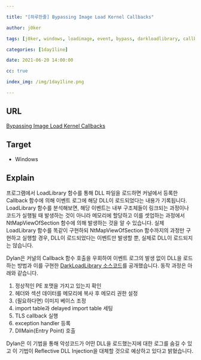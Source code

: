```yaml
---

title: "[하루한줄] Bypassing Image Load Kernel Callbacks"

author: j0ker

tags: [j0ker, windows, loadimage, event, bypass, darkloadlibrary, callback] 

categories: [1day1line] 

date: 2021-06-20 14:00:00 

cc: true

index_img: /img/1day1line.png

---
```


## URL

[Bypassing Image Load Kernel Callbacks](https://www.mdsec.co.uk/2021/06/bypassing-image-load-kernel-callbacks/)



## Target

- Windows



## Explain

프로그램에서 LoadLibrary 함수를 통해 DLL 파일을 로드하면 커널에서 등록한 Callback 함수에 의해 이벤트 로그에 해당 DLL이 로드되었다는 내용가 기록됩니다. LoadLibrary 함수를 분석해보면, 해당 이벤트는 내부 구조체들이 링크되는 과정이나 코드가 실행될 때 발생하는 것이 아니라 메모리에 할당하고 이를 셋업하는 과정에서 NtMapViewOfSection 함수에 의해 발생하는 것을 알 수 있습니다. 실제 LoadLibrary 함수를 똑같이 구현하되 NtMapViewOfSection 함수까지의 과정만 구현하고 실행할 경우, DLL이 로드되었다는 이벤트만 발생할 뿐, 실제로 DLL이 로드되지는 않습니다.

Dylan은 커널의 Callback 함수 호출을 우회하여 이벤트 로그의 발생 없이 DLL을 로드하는 방법과 이를 구현한 [DarkLoadLibrary 소스코드](https://github.com/bats3c/DarkLoadLibrary)를 공개했습니다. 동작 과정은 아래와 같습니다.

1. 정상적인 PE 포맷을 가지고 있는지 확인
2. 헤더와 섹션 데이터를 메모리에 복사 후 메모리 권한 설정
3. (필요하다면) 이미지 베이스 조정
4. import table과 delayed import table 세팅
5. TLS callback 실행
6. exception handler 등록
7. DllMain(Entry Point) 호출

Dylan은 이 기법을 통해 악성코드가 어떤 DLL을 로드했는지에 대한 로그를 숨길 수 있고 이 기법이 Reflective DLL Injection을 대체할 것으로 예상하고 있다고 밝혔습니다.